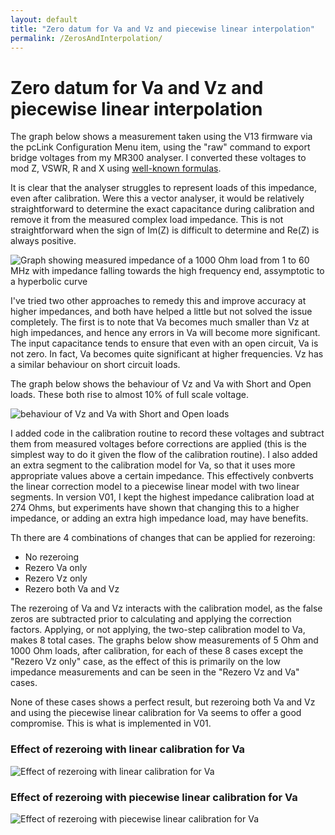 ```yaml
---
layout: default
title: "Zero datum for Va and Vz and piecewise linear interpolation"
permalink: /ZerosAndInterpolation/
---
```


# Zero datum for Va and Vz and piecewise linear interpolation

The graph below shows a measurement taken using the V13 firmware via the pcLink Configuration Menu item, using the "raw" command to export bridge voltages from my MR300 analyser. I converted these voltages to mod Z, VSWR, R and X using [well-known formulas](https://g1ojs.github.io/G1OJS-MR300-SARK100-Firmware/BridgeVoltagesToImpedance/).

It is clear that the analyser struggles to represent loads of this impedance, even after calibration.  Were this a vector analyser, it would be relatively straightforward to determine the exact capacitance during calibration and remove it from the measured complex load impedance. This is not straightforward when the sign of Im(Z) is difficult to determine and Re(Z) is always positive.

![Graph showing measured impedance of a 1000 Ohm load from 1 to 60 MHz with impedance falling towards the high frequency end, assymptotic to a hyperbolic curve](https://g1ojs.github.io/G1OJS-MR300-SARK100-Firmware/assets/img/Z%20for%201000%20Ohm%20load%20V13%20firmware.png)

I've tried two other approaches to remedy this and improve accuracy at higher impedances, and both have helped a little but not solved the issue completely. The first is to note that Va becomes much smaller than Vz at high impedances, and hence any errors in Va will become more significant. The input capacitance tends to ensure that even with an open circuit, Va is not zero. In fact, Va becomes quite significant at higher frequencies. Vz has a similar behaviour on short circuit loads.

The graph below shows the behaviour of Vz and Va with Short and Open loads. These both rise to almost 10% of full scale voltage.

![behaviour of Vz and Va with Short and Open loads](https://g1ojs.github.io/G1OJS-MR300-SARK100-Firmware/assets/img/Uncorrected%20Vz%20and%20Va%20with%20Short%20and%20Open%20Loads%20.png)

I added code in the calibration routine to record these voltages and subtract them from measured voltages before corrections are applied (this is the simplest way to do it given the flow of the calibration routine). I also added an extra segment to the calibration model for Va, so that it uses more appropriate values above a certain impedance. This effectively conbverts the linear correction model to a piecewise linear model with two linear segments. In version V01, I kept the highest impedance calibration load at 274 Ohms, but experiments have shown that changing this to a higher impedance, or adding an extra high impedance load, may have benefits.

Th there are 4 combinations of changes that can be applied for rezeroing:
- No rezeroing
- Rezero Va only
- Rezero Vz only
- Rezero both Va and Vz

The rezeroing of Va and Vz interacts with the calibration model, as the false zeros are subtracted prior to calculating and applying the correction factors. Applying, or not applying, the two-step calibration model to Va, makes 8 total cases. 
The graphs below show measurements of 5 Ohm and 1000 Ohm loads, after calibration, for each of these 8 cases except the "Rezero Vz only" case, as the effect of this is primarily on the low impedance measurements and can be seen in the "Rezero Vz and Va" cases.

None of these cases shows a perfect result, but rezeroing both Va and Vz and using the piecewise linear calibration for Va seems to offer a good compromise. This is what is implemented in V01.

### Effect of rezeroing with linear calibration for Va
![Effect of rezeroing with linear calibration for Va](https://g1ojs.github.io/G1OJS-MR300-SARK100-Firmware/assets/img/Linear%20Va%20cal%20summary.PNG)

### Effect of rezeroing with piecewise linear calibration for Va
![Effect of rezeroing with piecewise linear calibration for Va](https://g1ojs.github.io/G1OJS-MR300-SARK100-Firmware/assets/img/Extended%20linear%20Va%20cal%20summary.PNG)
